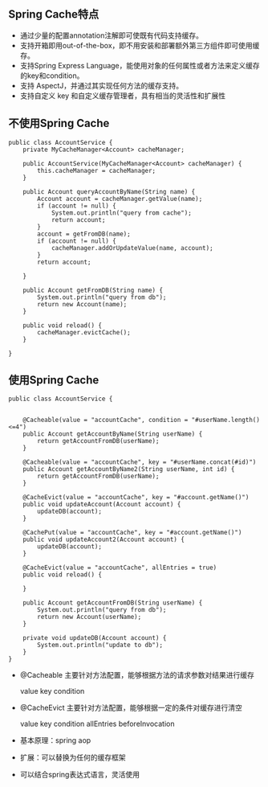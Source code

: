 ## Spring Cache特点

- 通过少量的配置annotation注解即可使既有代码支持缓存。
- 支持开箱即用out-of-the-box，即不用安装和部署额外第三方组件即可使用缓存。
- 支持Spring Express Language，能使用对象的任何属性或者方法来定义缓存的key和condition。
- 支持 AspectJ，并通过其实现任何方法的缓存支持。
- 支持自定义 key 和自定义缓存管理者，具有相当的灵活性和扩展性

## 不使用Spring Cache

```
public class AccountService {
    private MyCacheManager<Account> cacheManager;

    public AccountService(MyCacheManager<Account> cacheManager) {
        this.cacheManager = cacheManager;
    }

    public Account queryAccountByName(String name) {
        Account account = cacheManager.getValue(name);
        if (account != null) {
            System.out.println("query from cache");
            return account;
        }
        account = getFromDB(name);
        if (account != null) {
            cacheManager.addOrUpdateValue(name, account);
        }
        return account;

    }

    public Account getFromDB(String name) {
        System.out.println("query from db");
        return new Account(name);
    }

    public void reload() {
        cacheManager.evictCache();
    }

}
```

## 使用Spring Cache

```
public class AccountService {


    @Cacheable(value = "accountCache", condition = "#userName.length()<=4")
    public Account getAccountByName(String userName) {
        return getAccountFromDB(userName);
    }

    @Cacheable(value = "accountCache", key = "#userName.concat(#id)")
    public Account getAccountByName2(String userName, int id) {
        return getAccountFromDB(userName);
    }

    @CacheEvict(value = "accountCache", key = "#account.getName()")
    public void updateAccount(Account account) {
        updateDB(account);
    }

    @CachePut(value = "accountCache", key = "#account.getName()")
    public void updateAccount2(Account account) {
        updateDB(account);
    }

    @CacheEvict(value = "accountCache", allEntries = true)
    public void reload() {

    }

    public Account getAccountFromDB(String userName) {
        System.out.println("query from db");
        return new Account(userName);
    }

    private void updateDB(Account account) {
        System.out.println("update to db");
    }
}
```

- @Cacheable 主要针对方法配置，能够根据方法的请求参数对结果进行缓存

  value key condition

- @CacheEvict 主要针对方法配置，能够根据一定的条件对缓存进行清空

  value key condition allEntries beforeInvocation 

- 基本原理：spring aop

- 扩展：可以替换为任何的缓存框架

- 可以结合spring表达式语言，灵活使用